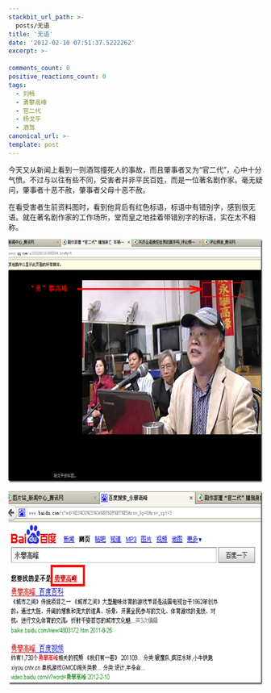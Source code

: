 ```yaml
---
stackbit_url_path: >-
  posts/无语
title: '无语'
date: '2012-02-10 07:51:37.5222262'
excerpt: >-
  
comments_count: 0
positive_reactions_count: 0
tags: 
  - 刘畅
  - 勇攀高峰
  - 官二代
  - 杨戈平
  - 酒驾
canonical_url: >-
template: post
---
```

<p>今天又从新闻上看到一则酒驾撞死人的事故，而且肇事者又为“官二代”，心中十分气愤。不过与以往有些不同，受害者并非平民百姓，而是一位著名剧作家。毫无疑问，肇事者十恶不赦，肇事者父母十恶不赦。</p>  <p>在看受害者生前资料图时，看到他背后有红色标语，标语中有错别字，感到很无语。就在著名剧作家的工作场所，堂而皇之地挂着带错别字的标语，实在太不相称。</p>  <p><a title="杨戈平身后的带错别字的红色标语" href="http://news.qq.com/a/20120210/000594.htm#p=6" target="_blank"><img style="border-bottom: 0px; border-left: 0px; display: inline; border-top: 0px; border-right: 0px" title="image" border="0" alt="image" src="https://raw.githubusercontent.com/Jeff-Tian/blogengine.net/master/Source/BlogEngine/BlogEngine.NET/App_Data/files/image_445.png" width="639" height="483" /></a> </p>  <p><a title="勇攀高峰" href="http://www.baidu.com/s?wd=%D3%C0%C5%CA%B8%DF%B7%E5&amp;rsv_bp=0&amp;rsv_spt=3" target="_blank"><img style="border-bottom: 0px; border-left: 0px; display: inline; border-top: 0px; border-right: 0px" title="image" border="0" alt="image" src="https://raw.githubusercontent.com/Jeff-Tian/blogengine.net/master/Source/BlogEngine/BlogEngine.NET/App_Data/files/image_446.png" width="647" height="384" /></a></p>
